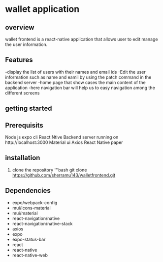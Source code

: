 # wallet application

## overview

wallet frontend is a react-native application that allows user to edit manage the user information.

## Features

-display the list of users with their names and email ids
-Edit the user information such as name and eamil by using the patch command in the backend server
-home page that show cases the main content of the application
-here navigation bar will help us to easy navigation among the different screens

## getting started

## Prerequisits

Node js
expo cli
React Ntive
Backend server running on http://localhost:3000
Material ui
Axios
React Native paper

## installation

1. clone the repository
   '''bash
   git clone https://github.com/sherramu143/walletfrontend.git

## Dependencies

- expo/webpack-config
- mui/icons-material
- mui/material
- react-navigation/native
- react-navigation/native-stack
- axios
- expo
- expo-status-bar
- react
- react-native
- react-native-web
